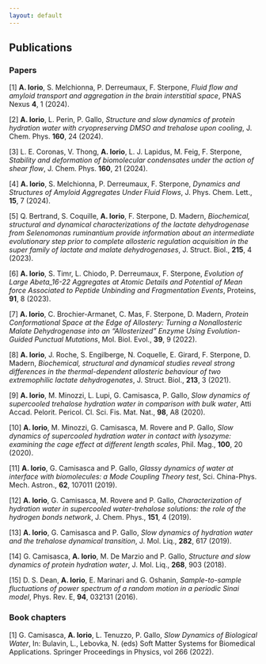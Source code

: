 ```yaml
---
layout: default
---
```


## Publications

### Papers

[1] **A. Iorio**, S. Melchionna, P. Derreumaux, F. Sterpone, *Fluid flow and amyloid transport and aggregation in the brain interstitial space*, PNAS Nexus **4**, 1 (2024).

[2] **A. Iorio**, L. Perin, P. Gallo, *Structure and slow dynamics of protein hydration water with cryopreserving DMSO and trehalose upon cooling*, J. Chem. Phys. **160**, 24 (2024).

[3] L. E. Coronas, V. Thong, **A. Iorio**, L. J. Lapidus, M. Feig, F. Sterpone, *Stability and deformation of biomolecular condensates under the action of shear flow*, J. Chem. Phys. **160**, 21 (2024).

[4] **A. Iorio**, S. Melchionna, P. Derreumaux, F. Sterpone, *Dynamics and Structures of Amyloid Aggregates Under Fluid Flows*, J. Phys. Chem. Lett., **15**, 7 (2024).

[5] Q. Bertrand, S. Coquille, **A. Iorio**, F. Sterpone, D. Madern, *Biochemical, structural and dynamical characterizations of the lactate dehydrogenase from Selenomonas ruminantium provide information about an intermediate evolutionary step prior to complete allosteric regulation acquisition in the super family of lactate and malate dehydrogenases*, J. Struct. Biol., **215**, 4 (2023).

[6] **A. Iorio**, S. Timr, L. Chiodo, P. Derreumaux, F. Sterpone, *Evolution of Large Abeta_16-22 Aggregates at Atomic Details and Potential of Mean force Associated to Peptide Unbinding and Fragmentation Events*, Proteins, **91**, 8 (2023).

[7] **A. Iorio**, C. Brochier-Armanet, C. Mas, F. Sterpone, D. Madern, *Protein Conformational Space at the Edge of Allostery: Turning a Nonallosteric Malate Dehydrogenase into an “Allosterized” Enzyme Using Evolution-Guided Punctual Mutations*, Mol. Biol. Evol., **39**, 9 (2022).

[8] **A. Iorio**, J. Roche, S. Engilberge, N. Coquelle, E. Girard, F. Sterpone, D. Madern, *Biochemical, structural and dynamical studies reveal strong differences in the thermal-dependent allosteric behaviour of two extremophilic lactate dehydrogenates*, J. Struct. Biol., **213**, 3 (2021).

[9] **A. Iorio**, M. Minozzi, L. Lupi, G. Camisasca, P. Gallo, *Slow dynamics of supercooled trehalose hydration water in comparison with bulk water*,  Atti Accad. Pelorit. Pericol. Cl. Sci. Fis. Mat. Nat., **98**, A8 (2020).

[10] **A. Iorio**, M. Minozzi, G. Camisasca, M. Rovere and P. Gallo, *Slow dynamics of supercooled hydration water in contact with lysozyme: examining the cage effect at different length scales*, Phil. Mag., **100**, 20 (2020).

[11] **A. Iorio**, G. Camisasca and P. Gallo, *Glassy dynamics of water at interface with biomolecules: a Mode Coupling Theory test*, Sci. China-Phys. Mech. Astron., **62**, 107011 (2019).

[12] **A. Iorio**, G. Camisasca, M. Rovere and P. Gallo, *Characterization of hydration water in supercooled water-trehalose solutions: the role of the hydrogen bonds network*, J. Chem. Phys., **151**, 4 (2019).

[13] **A. Iorio**, G. Camisasca and P. Gallo, *Slow dynamics of hydration water and the trehalose dynamical transition*, J. Mol. Liq., **282**, 617 (2019).

[14] G. Camisasca, **A. Iorio**, M. De Marzio and P. Gallo, *Structure and slow dynamics of protein hydration water*, J. Mol. Liq., **268**, 903 (2018).

[15] D. S. Dean, **A. Iorio**, E. Marinari and G. Oshanin, *Sample-to-sample fluctuations of power spectrum of a random motion in a periodic Sinai model*, Phys. Rev. E, **94**, 032131 (2016).

### Book chapters

[1] G. Camisasca, **A. Iorio**, L. Tenuzzo, P. Gallo, *Slow Dynamics of Biological Water*, In: Bulavin, L., Lebovka, N. (eds) Soft Matter Systems for Biomedical Applications. Springer Proceedings in Physics, vol 266 (2022).
